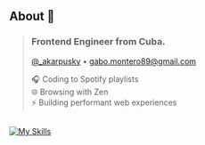 ## About 👋
> ### Frontend Engineer from Cuba.  
> [@_akarpusky](https://x.com/_akarpusky) • [gabo.montero89@gmail.com](mailto:gabo.montero89@gmail.com)
> 
> 🎧 Coding to Spotify playlists  
> 🌐 Browsing with Zen  
> ⚡ Building performant web experiences
## 
[![My Skills](https://skillicons.dev/icons?i=js,ts,react,html,css,vim,nodejs,swift,docker,git,bash)](https://skillicons.dev)

